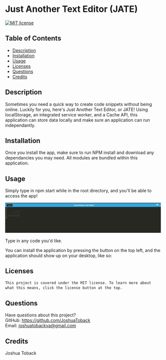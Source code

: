 # Just Another Text Editor (JATE)

[![MIT license](https://img.shields.io/badge/License-MIT-blue.svg)](https://lbesson.mit-license.org/)

## Table of Contents

- [Description](#description)
- [Installation](#installation)
- [Usage](#usage)
- [Licenses](#licenses)
- [Questions](#questions)
- [Credits](#credits)

## Description

Sometimes you need a quick way to create code snippets without being online. Luckily for you, here's Just Another Text Editor, or JATE! Using localStorage, an integrated service worker, and a Cache API, this application can store data locally and make sure an application can run independantly. 

## Installation

Once you install the app, make sure to run NPM install and download any dependancies you may need. All modules are bundled within this application.

## Usage

Simply type in npm start while in the root directory, and you'll be able to access the app!

![JATE](/assets/Jate.png)

Type in any code you'd like. 

You can install the application by pressing the button on the top left, and the application should show up on your desktop, like so:

## Licenses

    This project is covered under the MIT license. To learn more about what this means, click the license button at the top.

## Questions

Have questions about this project?  
 GitHub: https://github.com/JoshuaToback  
 Email: joshuatobackva@gmail.com

## Credits

Joshua Toback
